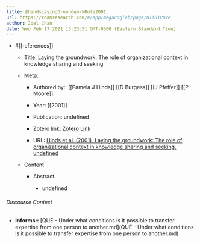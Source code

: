 ```yaml
---
title: @hindsLayingGroundworkRole2001
url: https://roamresearch.com/#/app/megacoglab/page/8Ii81PmVe
author: Joel Chan
date: Wed Feb 17 2021 13:23:51 GMT-0500 (Eastern Standard Time)
---
```


- #[[references]]

    - Title: Laying the groundwork: The role of organizational context in knowledge sharing and seeking

    - Meta:

        - Authored by:: [[Pamela J Hinds]] [[D Burgess]] [[J Pfeffer]] [[P Moore]]

        - Year: [[2001]]

        - Publication: undefined

        - Zotero link: [Zotero Link](zotero://select/items/7_TF7PBE28)

        - URL: [Hinds et al. (2001). Laying the groundwork: The role of organizational context in knowledge sharing and seeking. undefined](undefined)

    - Content

        - Abstract

            - undefined

###### Discourse Context

- **Informs::** [QUE - Under what conditions is it possible to transfer expertise from one person to another.md](QUE - Under what conditions is it possible to transfer expertise from one person to another.md)

